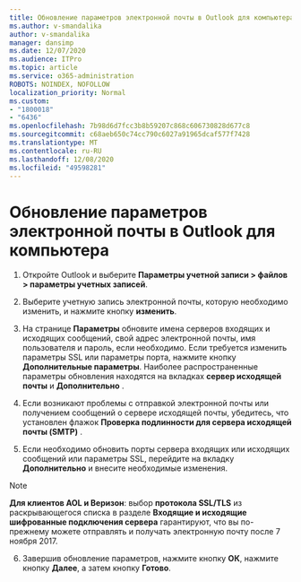 ```yaml
---
title: Обновление параметров электронной почты в Outlook для компьютера
ms.author: v-smandalika
author: v-smandalika
manager: dansimp
ms.date: 12/07/2020
ms.audience: ITPro
ms.topic: article
ms.service: o365-administration
ROBOTS: NOINDEX, NOFOLLOW
localization_priority: Normal
ms.custom:
- "1800018"
- "6436"
ms.openlocfilehash: 7b98d6d7fcc3b8b59207c868c606730828d677c8
ms.sourcegitcommit: c68aeb650c74cc790c6027a91965dcaf577f7428
ms.translationtype: MT
ms.contentlocale: ru-RU
ms.lasthandoff: 12/08/2020
ms.locfileid: "49598281"
---
```

# <a name="how-to-update-email-settings-in-outlook-for-pc"></a>Обновление параметров электронной почты в Outlook для компьютера

1. Откройте Outlook и выберите **Параметры учетной записи > файлов > параметры учетных записей**.

2. Выберите учетную запись электронной почты, которую необходимо изменить, и нажмите кнопку **изменить**. 

3. На странице **Параметры** обновите имена серверов входящих и исходящих сообщений, свой адрес электронной почты, имя пользователя и пароль, если необходимо. Если требуется изменить параметры SSL или параметры порта, нажмите кнопку **Дополнительные параметры**. Наиболее распространенные параметры обновления находятся на вкладках **сервер исходящей почты** и **Дополнительно** .

4. Если возникают проблемы с отправкой электронной почты или получением сообщений о сервере исходящей почты, убедитесь, что установлен флажок **Проверка подлинности для сервера исходящей почты (SMTP)** .

5. Если необходимо обновить порты сервера входящих или исходящих сообщений или параметры SSL, перейдите на вкладку **Дополнительно** и внесите необходимые изменения.

> [!NOTE]
> **Для клиентов AOL и Веризон**: выбор **протокола SSL/TLS** из раскрывающегося списка в разделе **Входящие и исходящие шифрованные подключения сервера** гарантируют, что вы по-прежнему можете отправлять и получать электронную почту после 7 ноября 2017.

6. Завершив обновление параметров, нажмите кнопку **ОК**, нажмите кнопку **Далее**, а затем кнопку **Готово**.



